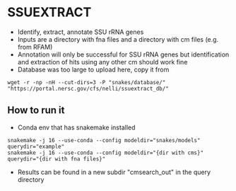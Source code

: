 # SSUEXTRACT
* Identify, extract, annotate SSU rRNA genes
* Inputs are a directory with fna files and a directory with cm files (e.g. from RFAM)
* Annotation will only be successful for SSU rRNA genes but identification and extraction of hits using any other cm should work fine
* Database was too large to upload here, copy it from 
```
wget -r -np -nH --cut-dirs=3 -P "snakes/database/" "https://portal.nersc.gov/cfs/nelli/ssuextract_db/"
```

## How to run it
* Conda env that has snakemake installed
```
snakemake -j 16 --use-conda --config modeldir="snakes/models" querydir="example"
snakemake -j 16 --use-conda --config modeldir="{dir with cms}" querydir="{dir with fna files}"
```
* Results can be found in a new subdir "cmsearch_out" in the query directory
